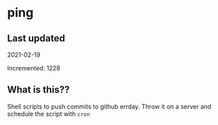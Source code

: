 # ping

## Last updated
2021-02-19

Incremented: 1228

## What is this??
Shell scripts to push commits to github errday. Throw it on a server and schedule the script with `cron`
